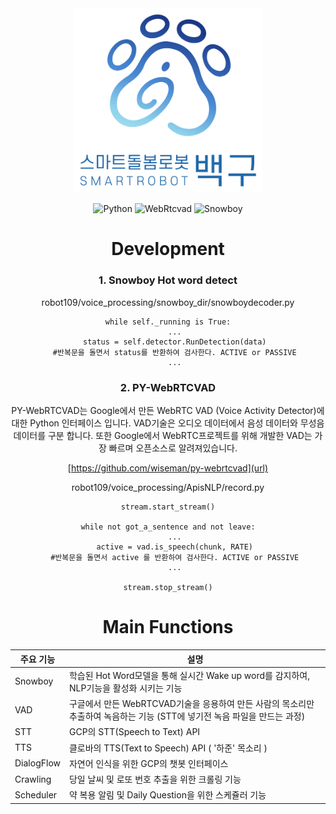 <div align="center"><img src="../../images/109_logo_ver.png" width="300">

![Python](https://img.shields.io/badge/Python-3.7.4-blue)
![WebRtcvad](https://img.shields.io/badge/WebRtcvad-2.0.10-orange)
![Snowboy](https://img.shields.io/badge/Snowboy-1.3.0-9cf)

# Development

### 1. Snowboy Hot word detect

robot109/voice_processing/snowboy_dir/snowboydecoder.py
```
while self._running is True:
   ...
   status = self.detector.RunDetection(data)
   #반복문을 돌면서 status를 반환하여 검사한다. ACTIVE or PASSIVE
   ...
```


### 2. PY-WebRTCVAD
PY-WebRTCVAD는 Google에서 만든 WebRTC VAD (Voice Activity Detector)에 대한 Python 인터페이스 입니다.
VAD기술은 오디오 데이터에서 음성 데이터와 무성음 데이터를 구분 합니다.
또한 Google에서 WebRTC프로젝트를 위해 개발한 VAD는 가장 빠르며 오픈소스로 알려져있습니다.

[https://github.com/wiseman/py-webrtcvad](url)

robot109/voice_processing/ApisNLP/record.py
```
stream.start_stream()

while not got_a_sentence and not leave:
   ...
   active = vad.is_speech(chunk, RATE)
   #반복문을 돌면서 active 를 반환하여 검사한다. ACTIVE or PASSIVE
   ...
   
stream.stop_stream()
```


# Main Functions
| 주요 기능 | 설명 | 
| ------ | ------ | 
| Snowboy | 학습된 Hot Word모델을 통해 실시간 Wake up word를 감지하여, NLP기능을 활성화 시키는 기능
| VAD | 구글에서 만든 WebRTCVAD기술을 응용하여 만든 사람의 목소리만 추출하여 녹음하는 기능 (STT에 넣기전 녹음 파일을 만드는 과정)|
| STT | GCP의 STT(Speech to Text) API |
| TTS | 클로바의 TTS(Text to Speech) API ( '하준' 목소리 )|
| DialogFlow | 자연어 인식을 위한 GCP의 챗봇 인터페이스 |
| Crawling | 당일 날씨 및 로또 번호 추출을 위한 크롤링 기능 |
| Scheduler | 약 복용 알림 및 Daily Question을 위한 스케쥴러 기능 |